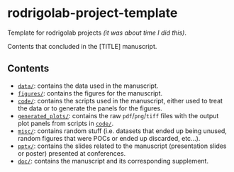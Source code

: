 # rodrigolab-project-template

Template for rodrigolab projects _(it was about time I did this)_.

Contents that concluded in the [TITLE] manuscript.

## Contents

- [`data/`](./data/): contains the data used in the manuscript.
- [`figures/`](./figures/): contains the figures for the manuscript.
- [`code/`](./code/): contains the scripts used in the manuscript, either used to treat the data or to generate the panels for the figures.
- [`generated_plots/`](./generated_plots/): contains the raw `pdf`/`png`/`tiff` files with the output plot panels from scripts in [`code/`](./code/).
- [`misc/`](./misc/): contains random stuff (i.e. datasets that ended up being unused, random figures that were POCs or ended up discarded, etc...).
- [`pptx/`](./pptx/): contains the slides related to the manuscript (presentation slides or poster) presented at conferences.
- [`doc/`](./doc/): contains the manuscript and its corresponding supplement.